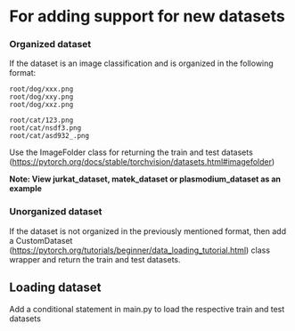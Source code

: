 # For adding support for new datasets

### Organized dataset
If the dataset is an image classification and is organized in the following format: 
```
root/dog/xxx.png
root/dog/xxy.png
root/dog/xxz.png

root/cat/123.png
root/cat/nsdf3.png
root/cat/asd932_.png
```

Use the ImageFolder class for returning the train and test datasets (https://pytorch.org/docs/stable/torchvision/datasets.html#imagefolder)

**Note: View jurkat_dataset, matek_dataset or plasmodium_dataset as an example**

### Unorganized dataset
If the dataset is not organized in the previously mentioned format, then add a CustomDataset (https://pytorch.org/tutorials/beginner/data_loading_tutorial.html) class wrapper and return the train and test datasets.

## Loading dataset
Add a conditional statement in main.py to load the respective train and test datasets